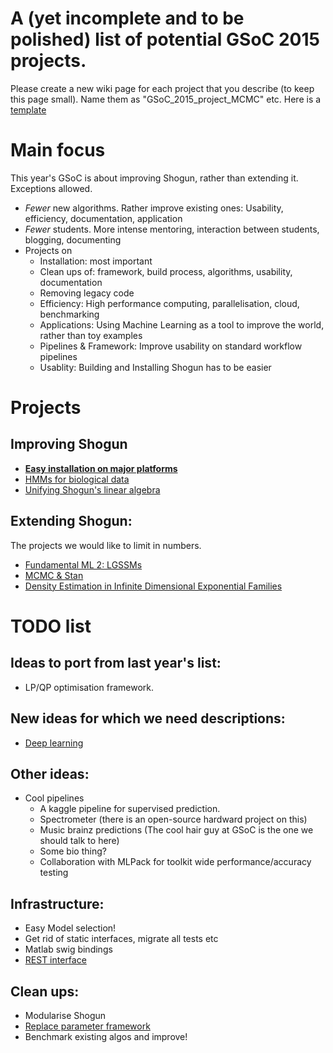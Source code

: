 # A (yet incomplete and to be polished) list of potential GSoC 2015 projects.
Please create a new wiki page for each project that you describe (to keep this page small). Name them as "GSoC_2015_project_MCMC" etc. Here is a [template](GSoC_2015_project_template)

# Main focus
This year's GSoC is about improving Shogun, rather than extending it. Exceptions allowed.

 * *Fewer* new algorithms. Rather improve existing ones: Usability, efficiency, documentation, application
 * *Fewer* students. More intense mentoring, interaction between students, blogging, documenting
 * Projects on
   * Installation: most important
   * Clean ups of: framework, build process, algorithms, usability, documentation
   * Removing legacy code
   * Efficiency: High performance computing, parallelisation, cloud, benchmarking
   * Applications: Using Machine Learning as a tool to improve the world, rather than toy examples
   * Pipelines & Framework: Improve usability on standard workflow pipelines
   * Usablity: Building and Installing Shogun has to be easier


# Projects
## Improving Shogun
 * [**Easy installation on major platforms**](GSoC_2015_project_installation)
 * [HMMs for biological data](GSoC_2015_project_hmms)
 * [Unifying Shogun's linear algebra](GSoC_2015_project_linalg)

## Extending Shogun:
The projects we would like to limit in numbers.
 * [Fundamental ML 2: LGSSMs](GSoC_2015_project_fundamental)
 * [MCMC & Stan](GSoC_2015_project_MCMC_Stan)
 * [Density Estimation in Infinite Dimensional Exponential Families](GSoC_2015_project_kernel_infinite_exponential)


# TODO list
## Ideas to port from last year's list:
 * LP/QP optimisation framework.

## New ideas for which we need descriptions:
 * [Deep learning](GSoC_2015_project_deep_learning)

## Other ideas:
 * Cool pipelines
   * A kaggle pipeline for supervised prediction.
   * Spectrometer (there is an open-source hardward project on this)
   * Music brainz predictions (The cool hair guy at GSoC is the one we should talk to here)
   * Some bio thing?
   * Collaboration with MLPack for toolkit wide performance/accuracy testing

## Infrastructure:
 * Easy Model selection!
 * Get rid of static interfaces, migrate all tests etc
 * Matlab swig bindings
 * [REST interface](GSoC_2015_project_rest)

## Clean ups:
 * Modularise Shogun
 * [Replace parameter framework](GSoC_2015_project_parameters)
 * Benchmark existing algos and improve!